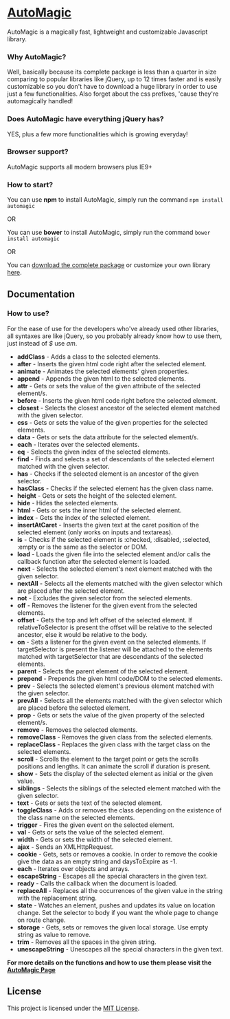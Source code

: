 # [AutoMagic](http://a-jafari.com/Projects/AutoMagic)

AutoMagic is a magically fast, lightweight and customizable Javascript library.

### Why AutoMagic?

Well, basically because its complete package is less than a quarter in size comparing to popular libraries like jQuery, up to 12 times faster and is easily customizable so you don't have to download a huge library in order to use just a few functionalities. Also forget about the css prefixes, 'cause they're automagically handled!

### Does AutoMagic have everything jQuery has?

YES, plus a few more functionalities which is growing everyday!

### Browser support?

AutoMagic supports all modern browsers plus IE9+

### How to start?

You can use **npm** to install AutoMagic, simply run the command `npm install automagic`

OR

You can use **bower** to install AutoMagic, simply run the command `bower install automagic`

OR

You can [download the complete package](http://a-jafari.com/Files/AutoMagic.zip) or customize your own library [here](http://a-jafari.com/Projects/AutoMagic).

## Documentation

### How to use?

For the ease of use for the developers who've already used other libraries, all syntaxes are like jQuery, so you probably already know how to use them, just instead of *$* use *am*.

* **addClass** - Adds a class to the selected elements.
* **after** - Inserts the given html code right after the selected element.
* **animate** - Animates the selected elements' given properties.
* **append** - Appends the given html to the selected elements.
* **attr** - Gets or sets the value of the given attribute of the selected element/s.
* **before** - Inserts the given html code right before the selected element.
* **closest** - Selects the closest ancestor of the selected element matched with the given selector. 
* **css** - Gets or sets the value of the given properties for the selected elements.
* **data** - Gets or sets the data attribute for the selected element/s.
* **each** - Iterates over the selected elements.
* **eq** - Selects the given index of the selected elements.
* **find** - Finds and selects a set of descendants of the selected element matched with the given selector.
* **has** - Checks if the selected element is an ancestor of the given selector.
* **hasClass** - Checks if the selected element has the given class name.
* **height** - Gets or sets the height of the selected element.
* **hide** - Hides the selected elements.
* **html** - Gets or sets the inner html of the selected element.
* **index** - Gets the index of the selected element.
* **insertAtCaret** - Inserts the given text at the caret position of the selected element (only works on inputs and textareas).
* **is** - Checks if the selected element is :checked, :disabled, :selected, :empty or is the same as the selector or DOM.
* **load** - Loads the given file into the selected element and/or calls the callback function after the selected element is loaded.
* **next** - Selects the selected element's next element matched with the given selector.
* **nextAll** - Selects all the elements matched with the given selector which are placed after the selected element.
* **not** - Excludes the given selector from the selected elements.
* **off** - Removes the listener for the given event from the selected elements.
* **offset** - Gets the top and left offset of the selected element. If relativeToSelector is present the offset will be relative to the selected ancestor, else it would be relative to the body.
* **on** - Sets a listener for the given event on the selected elements. If targetSelector is present the listener will be attached to the elements matched with targetSelector that are descendants of the selected elements.
* **parent** - Selects the parent element of the selected element.
* **prepend** - Prepends the given html code/DOM to the selected elements.
* **prev** - Selects the selected element's previous element matched with the given selector.
* **prevAll** - Selects all the elements matched with the given selector which are placed before the selected element.
* **prop** - Gets or sets the value of the given property of the selected element/s.
* **remove** - Removes the selected elements.
* **removeClass** - Removes the given class from the selected elements.
* **replaceClass** - Replaces the given class with the target class on the selected elements.
* **scroll** - Scrolls the element to the target point or gets the scrolls positions and lengths. It can animate the scroll if duration is present.
* **show** - Sets the display of the selected element as initial or the given value.
* **siblings** - Selects the siblings of the selected element matched with the given selector.
* **text** - Gets or sets the text of the selected element.
* **toggleClass** - Adds or removes the class depending on the existence of the class name on the selected elements.
* **trigger** - Fires the given event on the selected element.
* **val** - Gets or sets the value of the selected element.
* **width** - Gets or sets the width of the selected element.
* **ajax** - Sends an XMLHttpRequest.
* **cookie** - Gets, sets or removes a cookie. In order to remove the cookie give the data as an empty string and daysToExpire as -1.
* **each** - Iterates over objects and arrays.
* **escapeString** - Escapes all the special characters in the given text.
* **ready** - Calls the callback when the document is loaded.
* **replaceAll** - Replaces all the occurrences of the given value in the string with the replacement string.
* **state** - Watches an element, pushes and updates its value on location change. Set the selector to body if you want the whole page to change on route change.
* **storage** - Gets, sets or removes the given local storage. Use empty string as value to remove.
* **trim** - Removes all the spaces in the given string.
* **unescapeString** - Unescapes all the special characters in the given text.

**For more details on the functions and how to use them please visit the [AutoMagic Page](http://a-jafari.com/Projects/AutoMagic)**

## License

This project is licensed under the [MIT License](https://raw.githubusercontent.com/Amin52J/AutoMagic/master/LICENSE).